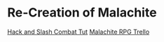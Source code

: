 # Re-Creation of Malachite

 <a href="https://www.youtube.com/playlist?list=PL7fuubrGZdmxIbcuDAGU8nFT8F-FJOSSm">Hack and Slash Combat Tut</a>
<a href="https://www.youtube.com/playlist?list=PL7fuubrGZdmxIbcuDAGU8nFT8F-FJOSSm">Malachite RPG Trello</a>

